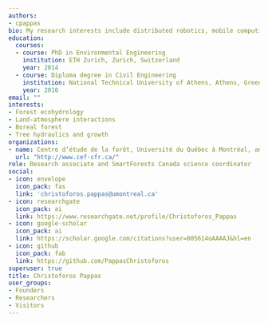 ```yaml
---
authors:
- cpappas
bio: My research interests include distributed robotics, mobile computing and programmable matter.
education:
  courses:
  - course: PhD in Environmental Engineering
    institution: ETH Zurich, Zurich, Switzerland
    year: 2014
  - course: Diploma degree in Civil Engineering
    institution: National Technical University of Athens, Athens, Greece
    year: 2010
email: ""
interests:
- Forest ecohydrology
- Land-atmosphere interactions
- Boreal forest
- Tree hydraulics and growth
organizations:
- name: Centre d’étude de la forêt, Université du Québec à Montréal, and Département Science et Technologie, Téluq, Université du Québec
  url: "http://www.cef-cfr.ca/"
role: Research associate and SmartForests Canada science coordinator
social:
- icon: envelope
  icon_pack: fas
  link: 'christoforos.pappas@umontreal.ca'
- icon: researchgate
  icon_pack: ai
  link: https://www.researchgate.net/profile/Christoforos_Pappas
- icon: google-scholar
  icon_pack: ai
  link: https://scholar.google.com/citations?user=005614oAAAAJ&hl=en
- icon: github
  icon_pack: fab
  link: https://github.com/PappasChristoforos
superuser: true
title: Christoforos Pappas
user_groups:
- Founders
- Researchers
- Visitors
---
```



